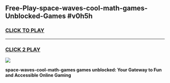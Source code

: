
## Free-Play-space-waves-cool-math-games-Unblocked-Games #v0h5h
<h3>
<a href="https://news.freeplayer.one?title=space-waves-cool-math-games&ref=8M">CLICK TO PLAY</a></h3>
<hr>

<h3>
<a href="https://news.freeplayer.one?title=space-waves-cool-math-games&ref=8M">CLICK 2 PLAY</a>
  
</h3>

<a href="https://news.freeplayer.one?title=space-waves-cool-math-games&ref=8M"><img src="https://clearcache.store/games.png"></a>


**space-waves-cool-math-games games unblocked: Your Gateway to Fun and Accessible Online Gaming**
